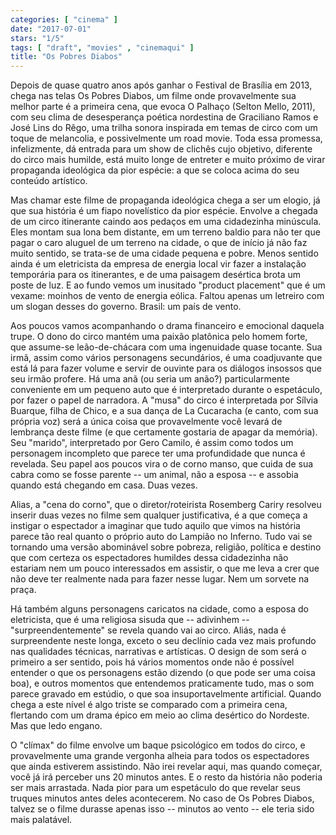 ```yaml
---
categories: [ "cinema" ]
date: "2017-07-01"
stars: "1/5"
tags: [ "draft", "movies" , "cinemaqui" ]
title: "Os Pobres Diabos"
---
```

Depois de quase quatro anos após ganhar o Festival de Brasília em 2013, chega nas telas Os Pobres Diabos, um filme onde provavelmente sua melhor parte é a primeira cena, que evoca O Palhaço (Selton Mello, 2011), com seu clima de desesperança poética nordestina de Graciliano Ramos e José Lins do Rêgo, uma trilha sonora inspirada em temas de circo com um toque de melancolia, e possivelmente um road movie. Toda essa promessa, infelizmente, dá entrada para um show de clichês cujo objetivo, diferente do circo mais humilde, está muito longe de entreter e muito próximo de virar propaganda ideológica da pior espécie: a que se coloca acima do seu conteúdo artístico.

Mas chamar este filme de propaganda ideológica chega a ser um elogio, já que sua história é um fiapo novelístico da pior espécie. Envolve a chegada de um circo itinerante caindo aos pedaços em uma cidadezinha minúscula. Eles montam sua lona bem distante, em um terreno baldio para não ter que pagar o caro aluguel de um terreno na cidade, o que de início já não faz muito sentido, se trata-se de uma cidade pequena e pobre. Menos sentido ainda é um eletricista da empresa de energia local vir fazer a instalação temporária para os itinerantes, e de uma paisagem desértica brota um poste de luz. E ao fundo vemos um inusitado "product placement" que é um vexame: moinhos de vento de energia eólica. Faltou apenas um letreiro com um slogan desses do governo. Brasil: um país de vento.

Aos poucos vamos acompanhando o drama financeiro e emocional daquela trupe. O dono do circo mantém uma paixão platônica pelo homem forte, que assume-se leão-de-chácara com uma ingenuidade quase tocante. Sua irmã, assim como vários personagens secundários, é uma coadjuvante que está lá para fazer volume e servir de ouvinte para os diálogos insossos que seu irmão profere. Há uma anã (ou seria um anão?) particularmente conveniente em um pequeno auto que é interpretado durante o espetáculo, por fazer o papel de narradora. A "musa" do circo é interpretada por Sílvia Buarque, filha de Chico, e a sua dança de La Cucaracha (e canto, com sua própria voz) será a única coisa que provavelmente você levará de lembrança deste filme (e que certamente gostaria de apagar da memória). Seu "marido", interpretado por Gero Camilo, é assim como todos um personagem incompleto que parece ter uma profundidade que nunca é revelada. Seu papel aos poucos vira o de corno manso, que cuida de sua cabra como se fosse parente -- um animal, não a esposa -- e assobia quando está chegando em casa. Duas vezes.

Alias, a "cena do corno", que o diretor/roteirista Rosemberg Cariry resolveu inserir duas vezes no filme sem qualquer justificativa, é a que começa a instigar o espectador a imaginar que tudo aquilo que vimos na história parece tão real quanto o próprio auto do Lampião no Inferno. Tudo vai se tornando uma versão abominável sobre pobreza, religião, política e destino que com certeza os espectadores humildes dessa cidadezinha não estariam nem um pouco interessados em assistir, o que me leva a crer que não deve ter realmente nada para fazer nesse lugar. Nem um sorvete na praça.

Há também alguns personagens caricatos na cidade, como a esposa do eletricista, que é uma religiosa sisuda que -- adivinhem -- "surpreendentemente" se revela quando vai ao circo. Aliás, nada é surpreendente neste longa, exceto o seu declínio cada vez mais profundo nas qualidades técnicas, narrativas e artísticas. O design de som será o primeiro a ser sentido, pois há vários momentos onde não é possível entender o que os personagens estão dizendo (o que pode ser uma coisa boa), e outros momentos que entendemos praticamente tudo, mas o som parece gravado em estúdio, o que soa insuportavelmente artificial. Quando chega a este nível é algo triste se comparado com a primeira cena, flertando com um drama épico em meio ao clima desértico do Nordeste. Mas que ledo engano.

O "clímax" do filme envolve um baque psicológico em todos do circo, e provavelmente uma grande vergonha alheia para todos os espectadores que ainda estiverem assistindo. Não irei revelar aqui, mas quando começar, você já irá perceber uns 20 minutos antes. E o resto da história não poderia ser mais arrastada. Nada pior para um espetáculo do que revelar seus truques minutos antes deles acontecerem. No caso de Os Pobres Diabos, talvez se o filme durasse apenas isso -- minutos ao vento -- ele teria sido mais palatável.
